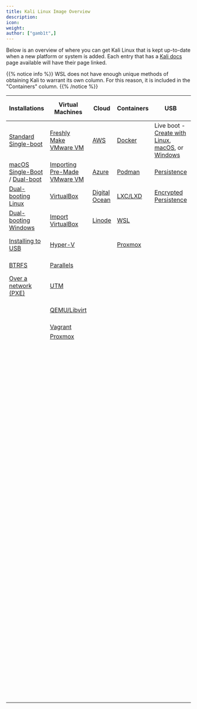 ```yaml
---
title: Kali Linux Image Overview
description:
icon:
weight:
author: ["gamb1t",]
---
```


Below is an overview of where you can get Kali Linux that is kept up-to-date when a new platform or system is added. Each entry that has a [Kali docs](/docs/) page available will have their page linked.

{{% notice info %}}
WSL does not have enough unique methods of obtaining Kali to warrant its own column. For this reason, it is included in the "Containers" column.
{{% /notice %}}

| Installations | Virtual Machines | Cloud | Containers | USB | ARM (Single Board Computer) | Mobile (NetHunter) |
|---|---|---|---|---|---|---|
| [Standard Single-boot](/docs/installation/hard-disk-install/)  | [Freshly Make VMware VM](/docs/virtualization/install-vmware-guest-vm/)  | [AWS](/docs/cloud/aws/) | [Docker](/docs/containers/using-kali-docker-images/) |  Live boot - [Create with Linux](/docs/usb/live-usb-install-with-linux/), [macOS](/docs/usb/live-usb-install-with-mac/), or [Windows](/docs/usb/live-usb-install-with-windows/)  | [Banana Pi](/docs/arm/banana-pi/)  | [Generic NetHunter Rootless](/docs/nethunter/nethunter-rootless/) |
| [macOS Single-Boot](/docs/installation/hard-disk-install-on-mac/) / [Dual-boot](/docs/installation/dual-boot-kali-with-mac/) | [Importing Pre-Made VMware VM](/docs/virtualization/import-premade-vmware/) | [Azure](/docs/cloud/azure/)  | [Podman](/docs/containers/using-kali-podman-images/) |  [Persistence](/docs/usb/usb-persistence/)| [Banana Pro](/docs/arm/banana-pro/)| [Generic NetHunter Lite](/docs/nethunter/#10-nethunter-editions) |
| [Dual-booting Linux](/docs/installation/dual-boot-kali-with-linux/) | [VirtualBox](/docs/virtualization/install-virtualbox-guest-vm/)| [Digital Ocean](/docs/cloud/digitalocean/) | [LXC/LXD](/docs/containers/kalilinux-lxc-images/) |  [Encrypted Persistence](/docs/usb/usb-persistence-encryption/) | [BeagleBone Black](/docs/arm/beaglebone-black/)  | [Generic NetHunter](/docs/nethunter/installing-nethunter/) |
| [Dual-booting Windows](/docs/installation/dual-boot-kali-with-windows/) | [Import VirtualBox](/docs/virtualization/import-premade-virtualbox/)| [Linode](/docs/cloud/linode/)  | [WSL](/docs/wsl/wsl-preparations/)|  | [HP Chromebook](/docs/arm/chromebook-exynos/) | Gemini PDA |
| [Installing to USB](/docs/usb/usb-standalone-encrypted/) | [Hyper-V](/docs/virtualization/install-hyper-v-guest-vm/)  | | [Proxmox](/docs/virtualization/install-proxmox-guest-vm/#kali-as-a-proxmox-ct-containerization) |  | [Samsung Chromebook 1 / 2](/docs/arm/chromebook-exynos/) | LG V20 International |
| [BTRFS](/docs/installation/btrfs/) | [Parallels](/docs/virtualization/install-parallels-guest-vm/)| | |  | [Acer Tegra Chromebook](/docs/arm/chromebook-nyan/)| Nexus 10 |
| [Over a network (PXE)](/docs/installation/network-pxe/) | [UTM](/docs/virtualization/install-utm-guest-vm/)| | |  | [ASUS Chromebook Flip](/docs/arm/chromebook-veyron/)| Nexus 5 / 5X |
|  | [QEMU/Libvirt](/docs/virtualization/install-qemu-guest-vm/)| | |  | [CubieBoard2](/docs/arm/cubieboard2/) / [CubieBoard3](/docs/arm/cubietruck/) | Nexus 6 / 6P |
|  | [Vagrant](/docs/virtualization/install-vagrant-guest-vm/)  | | |  | [CuBox](/docs/arm/cubox/) | Nexus 7 |
| | [Proxmox](/docs/virtualization/install-proxmox-guest-vm/)  | | |  | [Cubox-i4Pro](/docs/arm/cubox-i4pro/) | Nexus 9 |
| |  |  |  |  | [Gateworks Newport](/docs/arm/gateworks-newport/) | Nokia 3.1 |
| |  |  |  |  | [Gateworks Ventana](/docs/arm/gateworks-ventana/) | Nokia 6.1 / 6.1 Plus |
| |  |  |  |  | [Mini-X](/docs/arm/mini-x/) | OnePlus 2 |
| |  |  |  |  | [NanoPC-T3 / T4](/docs/arm/nanopc-t/) | OnePlus 3 / 3T |
| |  |  |  |  | [NanoPi NEO Plus2](/docs/arm/nanopi-neo-plus2/) | OnePlus 6 / 6T |
| |  |  |  |  | [NanoPi2](/docs/arm/nanopi2/) | OnePlus 7 / 7 Pro / 7T / 7T Pro |
| |  |  |  |  | [ODROID-C0 / C1 / C1+](/docs/arm/odroid-c/) / [ODROID-C2](/docs/arm/odroid-c2/) | OnePlus 8 / 8T / 8 Pro |
| |  |  |  |  | [ODROID-U2 / U3](/docs/arm/odroid-u/) / [ODROID-XU3](/docs/arm/odroid-xu3/) | OnePlus Nord |
| |  |  |  |  | [Pinebook](/docs/arm/pinebook/) / [Pinebook Pro](/docs/arm/pinebook-pro/) | OnePlus One |
| |  |  |  |  | [Radxa Zero](/docs/arm/radxa-zero-emmc/) | Samsung Galaxy S6 |
| |  |  |  |  | [Raspberry Pi 1 (Original)](/docs/arm/raspberry-pi/) / [2 (1.1)](/docs/arm/raspberry-pi-2/) / [3](/docs/arm/raspberry-pi-3/) / [4](/docs/arm/raspberry-pi-4/) / [400](/docs/arm/raspberry-pi-400/) | Samsung Galaxy Tab S4 Wi-Fi / LTE |
| |  |  |  |  | [Raspberry Pi Zero](/docs/arm/raspberry-pi-zero/) / [Zero W](/docs/arm/raspberry-pi-zero-w/) / [Zero 2 W](/docs/arm/raspberry-pi-zero-2-w/) | Sony Xperia Z1 |
| |  |  |  |  | [RIoTboard](/docs/arm/riotboard/) | TicWatch Pro / Pro 4G/LTE / Pro 2020 |
| |  |  |  |  | [Trimslice](/docs/arm/trimslice/) | Xiaomi Mi 9T MIUI 11 |
| |  |  |  |  | [USB Armory MKI](/docs/arm/usb-armory-mki/) / [MKII](/docs/arm/usb-armory-mkii/) | Xiaomi Mi A3 |
| |  |  |  |  | [Utilite Pro](/docs/arm/utilite-pro/) | Xiaomi Pocophone F1 |
| |  |  |  |  |  | ZTE Axon 7 |
